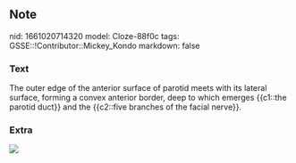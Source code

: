## Note
nid: 1661020714320
model: Cloze-88f0c
tags: GSSE::!Contributor::Mickey_Kondo
markdown: false

### Text
The outer edge of the anterior surface of parotid meets with its lateral surface, forming a convex anterior border, deep to which emerges {{c1::the parotid duct}} and the {{c2::five branches of the facial nerve}}.

### Extra
<img src="1521560863.jpg">
